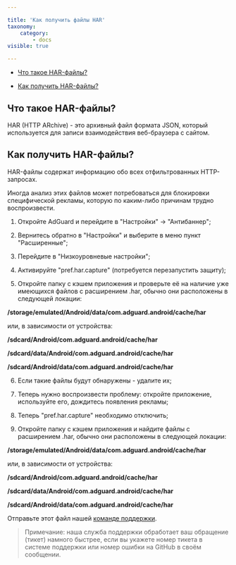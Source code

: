 ```yaml
---

title: 'Как получить файлы HAR'
taxonomy:
    category:
        - docs
visible: true

---
```


* [Что такое HAR-файлы?](#whatare)

* [Как получить HAR-файлы?](#howtoget)



<a id="whatare"></a>
## Что такое HAR-файлы?

HAR (HTTP ARchive) - это архивный файл формата JSON, который используется для записи взаимодействия веб-браузера с сайтом. 

<a id="howtoget"></a>
## Как получить HAR-файлы?

HAR-файлы содержат информацию обо всех отфильтрованных HTTP-запросах.

Иногда анализ этих файлов может потребоваться для блокировки специфической рекламы, которую по каким-либо причинам трудно воспроизвести. 

1. Откройте AdGuard и перейдите в "Настройки" -> "Антибаннер";

2. Вернитесь обратно в "Настройки" и выберите в меню пункт "Расширенные";

3. Перейдите в "Низкоуровневые настройки";

4. Активируйте "pref.har.capture" (потребуется перезапустить защиту);

5. Откройте папку с кэшем приложения и проверьте её на наличие уже имеющихся файлов с расширением .har, обычно они расположены в следующей локации:

 **/storage/emulated/Android/data/com.adguard.android/cache/har**

   или, в зависимости от устройства:

  **/sdcard/Android/com.adguard.android/cache/har**

  **/sdcard/data/Android/com.adguard.android/cache/har**

  **/sdcard/Android/data/com.adguard.android/cache/har**
  
6. Если такие файлы будут обнаружены - удалите их;

7. Теперь нужно воспроизвести проблему: откройте приложение, используйте его, дождитесь появления рекламы; 

8. Теперь "pref.har.capture" необходимо отключить;

9. Откройте папку с кэшем приложения и найдите файлы с расширением .har, обычно они расположены в следующей локации:

 **/storage/emulated/Android/data/com.adguard.android/cache/har**

   или, в зависимости от устройства:

  **/sdcard/Android/com.adguard.android/cache/har**

  **/sdcard/data/Android/com.adguard.android/cache/har**

  **/sdcard/Android/data/com.adguard.android/cache/har**
  
  Отправьте этот файл нашей [команде поддержки](support@adguard.com).
  
> Примечание: наша служба поддержки обработает ваш обращение (тикет) намного быстрее, если вы укажете номер тикета в системе поддержки или номер ошибки на GitHub в своём сообщении.
